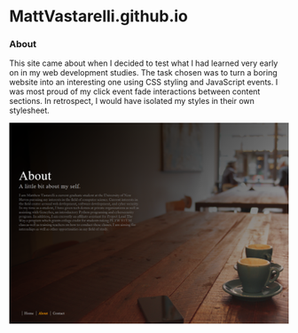 # MattVastarelli.github.io

### About 

This site came about when I decided to test what I had learned very early on in my web development studies. 
The task chosen was to turn a boring website into an interesting one using CSS styling and JavaScript events. 
I was most proud of my click event fade interactions between content sections. In retrospect, I would have 
isolated my styles in their own stylesheet. 

![alt text](about.PNG)
